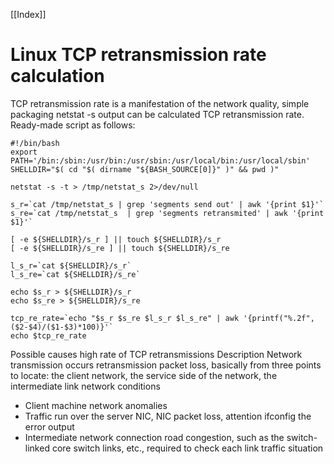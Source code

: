 [[Index]] 

# Linux TCP retransmission rate calculation

TCP retransmission rate is a manifestation of the network quality, simple packaging netstat -s output can be calculated TCP retransmission rate. Ready-made script as follows:

```
#!/bin/bash
export PATH='/bin:/sbin:/usr/bin:/usr/sbin:/usr/local/bin:/usr/local/sbin'
SHELLDIR="$( cd "$( dirname "${BASH_SOURCE[0]}" )" && pwd )"

netstat -s -t > /tmp/netstat_s 2>/dev/null

s_r=`cat /tmp/netstat_s | grep 'segments send out' | awk '{print $1}'`
s_re=`cat /tmp/netstat_s  | grep 'segments retransmited' | awk '{print $1}'`

[ -e ${SHELLDIR}/s_r ] || touch ${SHELLDIR}/s_r
[ -e ${SHELLDIR}/s_re ] || touch ${SHELLDIR}/s_re

l_s_r=`cat ${SHELLDIR}/s_r`
l_s_re=`cat ${SHELLDIR}/s_re`

echo $s_r > ${SHELLDIR}/s_r
echo $s_re > ${SHELLDIR}/s_re

tcp_re_rate=`echo "$s_r $s_re $l_s_r $l_s_re" | awk '{printf("%.2f",($2-$4)/($1-$3)*100)}'`
echo $tcp_re_rate
```

Possible causes high rate of TCP retransmissions
Description Network transmission occurs retransmission packet loss, basically from three points to locate: the client network, the service side of the network, the intermediate link network conditions

* Client machine network anomalies
* Traffic run over the server NIC, NIC packet loss, attention ifconfig the error output
* Intermediate network connection road congestion, such as the switch-linked core switch links, etc., required to check each link traffic situation